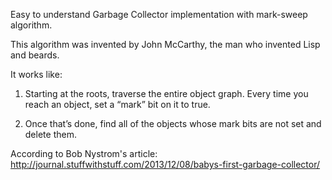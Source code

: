 Easy to understand Garbage Collector implementation with mark-sweep algorithm.

This algorithm was invented by John McCarthy, the man who invented Lisp and beards.

It works like:

1.  Starting at the roots, traverse the entire object graph. Every time you reach an object, set 
    a “mark” bit on it to true.

2. Once that’s done, find all of the objects whose mark bits are not set and delete them.

According to Bob Nystrom's article: http://journal.stuffwithstuff.com/2013/12/08/babys-first-garbage-collector/